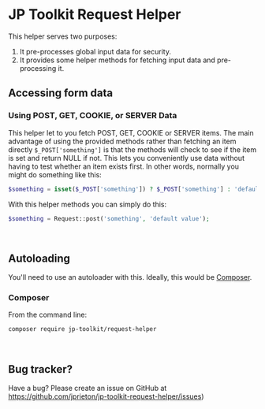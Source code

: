 # JP Toolkit Request Helper

This helper serves two purposes:

1. It pre-processes global input data for security.
2. It provides some helper methods for fetching input data and pre-processing it.

## Accessing form data

### Using POST, GET, COOKIE, or SERVER Data

This helper let to you fetch POST, GET, COOKIE or SERVER items. The main advantage of using the provided methods rather than fetching an item directly `$_POST['something']` is that the methods will check to see if the item is set and return NULL if not. This lets you conveniently use data without having to test whether an item exists first. In other words, normally you might do something like this:

```php
$something = isset($_POST['something']) ? $_POST['something'] : 'default value';
```
With this helper methods you can simply do this:

```php
$something = Request::post('something', 'default value');
```

<br>

## Autoloading

You'll need to use an autoloader with this. Ideally, this would be [Composer](https://getcomposer.org). 

### Composer

From the command line:

```bash
composer require jp-toolkit/request-helper
```

<br>

## Bug tracker?

Have a bug? Please create an issue on GitHub at https://github.com/jprieton/jp-toolkit-request-helper/issues)